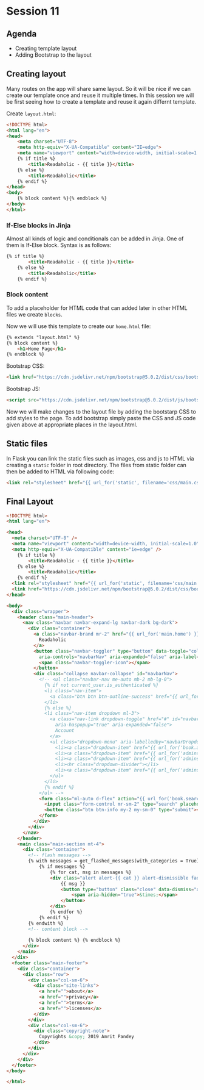 # Session 11

## Agenda

- Creating template layout
- Adding Bootstrap to the layout

## Creating layout

Many routes on the app will share same layout. So it will be nice if we can create our template once and reuse it multiple times.
In this session we will be first seeing how to create a template and reuse it again differnt template.

Create `layout.html`:
```html
<!DOCTYPE html>
<html lang="en">
<head>
    <meta charset="UTF-8">
    <meta http-equiv="X-UA-Compatible" content="IE=edge">
    <meta name="viewport" content="width=device-width, initial-scale=1.0">
    {% if title %}
        <title>Readaholic - {{ title }}</title>
    {% else %}
        <title>Readaholic</title>
    {% endif %}
</head>
<body>
    {% block content %}{% endblock %}
</body>
</html>
```

### If-Else blocks in Jinja

Almost all kinds of logic and conditionals can be added in Jinja. One of them is If-Else block. Syntax is as follows:
```html
{% if title %}
        <title>Readaholic - {{ title }}</title>
    {% else %}
        <title>Readaholic</title>
    {% endif %}
```

### Block content

To add a placeholder for HTML code that can added later in other HTML files we create `blocks`.

Now we will use this template to create our `home.html` file:
```html
{% extends "layout.html" %}
{% block content %}
    <h1>Home Page</h1>
{% endblock %}
```

Bootstrap CSS:
```html
<link href="https://cdn.jsdelivr.net/npm/bootstrap@5.0.2/dist/css/bootstrap.min.css" rel="stylesheet" integrity="sha384-EVSTQN3/azprG1Anm3QDgpJLIm9Nao0Yz1ztcQTwFspd3yD65VohhpuuCOmLASjC" crossorigin="anonymous">
```

Bootstrap JS:
```html
<script src="https://cdn.jsdelivr.net/npm/bootstrap@5.0.2/dist/js/bootstrap.bundle.min.js" integrity="sha384-MrcW6ZMFYlzcLA8Nl+NtUVF0sA7MsXsP1UyJoMp4YLEuNSfAP+JcXn/tWtIaxVXM" crossorigin="anonymous"></script>
```

Now we will make changes to the layout file by adding the bootstarp CSS to add styles to the page.
To add bootstrap simply paste the CSS and JS code given above at appropriate places in the layout.html.

## Static files

In Flask you can link the static files such as images, css and js to HTML via creating a `static` folder in root directory.
The files from static folder can then be added to HTML via following code:
```html
<link rel="stylesheet" href="{{ url_for('static', filename='css/main.css') }}">
```

## Final Layout

```html
<!DOCTYPE html>
<html lang="en">

<head>
  <meta charset="UTF-8" />
  <meta name="viewport" content="width=device-width, initial-scale=1.0" />
  <meta http-equiv="X-UA-Compatible" content="ie=edge" />
    {% if title %}
        <title>Readaholic - {{ title }}</title>
    {% else %}
        <title>Readaholic</title>
    {% endif %}
  <link rel="stylesheet" href="{{ url_for('static', filename='css/main.css') }}">
  <link href="https://cdn.jsdelivr.net/npm/bootstrap@5.0.2/dist/css/bootstrap.min.css" rel="stylesheet" integrity="sha384-EVSTQN3/azprG1Anm3QDgpJLIm9Nao0Yz1ztcQTwFspd3yD65VohhpuuCOmLASjC" crossorigin="anonymous">
</head>

<body>
  <div class="wrapper">
    <header class="main-header">
      <nav class="navbar navbar-expand-lg navbar-dark bg-dark">
        <div class="container">
          <a class="navbar-brand mr-2" href="{{ url_for('main.home') }}">
            Readaholic 
          </a>
          <button class="navbar-toggler" type="button" data-toggle="collapse"
            aria-controls="navbarNav" aria-expanded="false" aria-label="Toggle navigation">
            <span class="navbar-toggler-icon"></span>
          </button>
          <div class="collapse navbar-collapse" id="navbarNav">
            <!-- <ul class="navbar-nav me-auto mb-2 mb-lg-0">
              {% if not current_user.is_authenticated %}
              <li class="nav-item">
                <a class="btn btn btn-outline-success" href="{{ url_for('admins.login') }}">Login</a>
              </li>
              {% else %}
              <li class="nav-item dropdown ml-3">
                <a class="nav-link dropdown-toggle" href="#" id="navbarDropdown" role="button" data-toggle="dropdown"
                  aria-haspopup="true" aria-expanded="false">
                  Account
                </a>
                <ul class="dropdown-menu" aria-labelledby="navbarDropdown">
                  <li><a class="dropdown-item" href="{{ url_for('book.add') }}"><i class="fas fa-plus"></i> Add Book</a></li>
                  <li><a class="dropdown-item" href="{{ url_for('admins.add') }}"><i class="fas fa-user-shield"></i> Create Admin</span></a></li>
                  <li><a class="dropdown-item" href="{{ url_for('admins.comments') }}"><i class="fas fa-comment"></i> Comments</span></a></li>
                  <li><hr class="dropdown-divider"></li>
                  <li><a class="dropdown-item" href="{{ url_for('admins.logout') }}"><i class="fas fa-sign-out-alt"></i>Logout</span></a></li>
                </ul>
              </li>
              {% endif %}
            </ul> -->
            <form class="ml-auto d-flex" action="{{ url_for('book.search') }}" method="GET">
              <input class="form-control mr-sm-2" type="search" placeholder="Search" name="bname">
              <button class="btn btn-info my-2 my-sm-0" type="submit"><i class="fas fa-search"></i></button>
            </form>
          </div>
        </div>
      </nav>
    </header>
    <main class="main-section mt-4">
      <div class="container">
        <!-- flash messages -->
        {% with messages = get_flashed_messages(with_categories = True) %}
            {% if messages %}
                {% for cat, msg in messages %}
                <div class="alert alert-{{ cat }} alert-dismissible fade show" role="alert">
                    {{ msg }}
                    <button type="button" class="close" data-dismiss="alert" aria-label="Close">
                        <span aria-hidden="true">&times;</span>
                    </button>
                </div>
                {% endfor %}
            {% endif %}
        {% endwith %}
        <!-- content block -->
        
        {% block content %} {% endblock %}
      </div>
    </main>
  </div>
  <footer class="main-footer">
    <div class="container">
      <div class="row">
        <div class="col-sm-6">
          <div class="site-links">
            <a href="">about</a>
            <a href="">privacy</a>
            <a href="">terms</a>
            <a href="">licenses</a>
          </div>
        </div>
        <div class="col-sm-6">
          <div class="copyright-note">
            Copyrights &copy; 2019 Amrit Pandey
          </div>
        </div>
      </div>
    </div>
  </footer>
</body>

</html>
```
